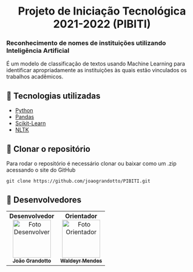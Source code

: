 <h1 align="center">    
    Projeto de Iniciação Tecnológica 2021-2022 (PIBITI) 
</h1>

### **Reconhecimento de nomes de instituições utilizando Inteligência Artificial**
É um modelo de classificação de textos usando Machine Learning para identificar apropriadamente as instituições às quais estão vinculados os trabalhos acadêmicos.

## :wrench: Tecnologias utilizadas
* [Python](https://www.python.org/)
* [Pandas](https://pandas.pydata.org/)
* [Scikit-Learn](https://scikit-learn.org)
* [NLTK](https://www.nltk.org/)

## :rocket: Clonar o repositório
Para rodar o repositório é necessário clonar ou baixar como um .zip acessando o site do GitHub
```
git clone https://github.com/joaograndotto/PIBITI.git
```

## :handshake: Desenvolvedores
<table>
  <tr>
    <td align="center">
    <b>Desenvolvedor</b> 
    <br/>
      <a href="#">
        <img src="https://avatars.githubusercontent.com/u/63874169?v=4" width="100px;" alt="Foto Desenvolver"/><br>
        <sub>
          <b>João Grandotto</b>
        </sub>
      </a>
    </td>
    <td align="center">
   <b>Orientador</b>
   <br/>
      <a href="#">
        <img src="https://avatars.githubusercontent.com/u/151361?v=4" width="100px;" alt="Foto Orientador"/><br>
        <sub>
          <b>Waldeyr Mendes</b>
        </sub>
      </a>
    </td>
  </tr>
</table>

    
